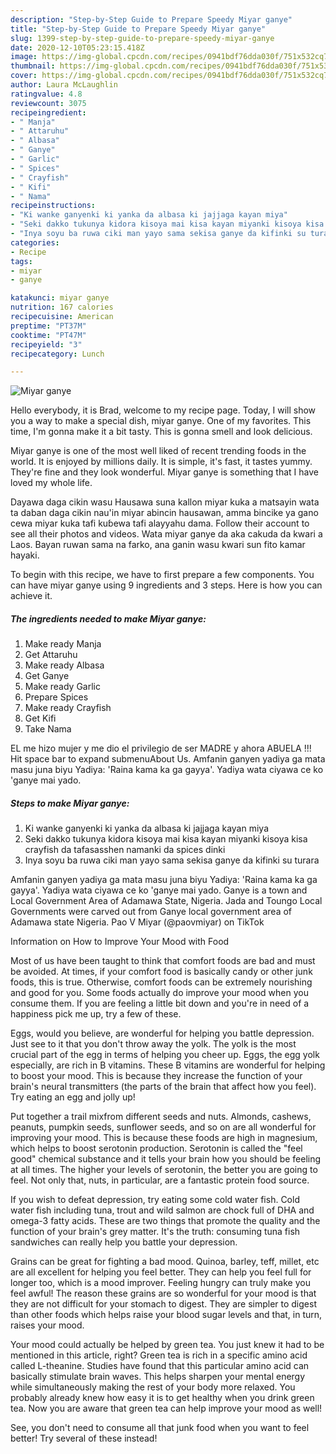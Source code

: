 ```yaml
---
description: "Step-by-Step Guide to Prepare Speedy Miyar ganye"
title: "Step-by-Step Guide to Prepare Speedy Miyar ganye"
slug: 1399-step-by-step-guide-to-prepare-speedy-miyar-ganye
date: 2020-12-10T05:23:15.418Z
image: https://img-global.cpcdn.com/recipes/0941bdf76dda030f/751x532cq70/miyar-ganye-recipe-main-photo.jpg
thumbnail: https://img-global.cpcdn.com/recipes/0941bdf76dda030f/751x532cq70/miyar-ganye-recipe-main-photo.jpg
cover: https://img-global.cpcdn.com/recipes/0941bdf76dda030f/751x532cq70/miyar-ganye-recipe-main-photo.jpg
author: Laura McLaughlin
ratingvalue: 4.8
reviewcount: 3075
recipeingredient:
- " Manja"
- " Attaruhu"
- " Albasa"
- " Ganye"
- " Garlic"
- " Spices"
- " Crayfish"
- " Kifi"
- " Nama"
recipeinstructions:
- "Ki wanke ganyenki ki yanka da albasa ki jajjaga kayan miya"
- "Seki dakko tukunya kidora kisoya mai kisa kayan miyanki kisoya kisa crayfish da tafasasshen namanki da spices dinki"
- "Inya soyu ba ruwa ciki man yayo sama sekisa ganye da kifinki su turara"
categories:
- Recipe
tags:
- miyar
- ganye

katakunci: miyar ganye 
nutrition: 167 calories
recipecuisine: American
preptime: "PT37M"
cooktime: "PT47M"
recipeyield: "3"
recipecategory: Lunch

---
```



![Miyar ganye](https://img-global.cpcdn.com/recipes/0941bdf76dda030f/751x532cq70/miyar-ganye-recipe-main-photo.jpg)

Hello everybody, it is Brad, welcome to my recipe page. Today, I will show you a way to make a special dish, miyar ganye. One of my favorites. This time, I'm gonna make it a bit tasty. This is gonna smell and look delicious.

Miyar ganye is one of the most well liked of recent trending foods in the world. It is enjoyed by millions daily. It is simple, it's fast, it tastes yummy. They're fine and they look wonderful. Miyar ganye is something that I have loved my whole life.

Dayawa daga cikin wasu Hausawa suna kallon miyar kuka a matsayin wata ta daban daga cikin nau&#39;in miyar abincin hausawan, amma bincike ya gano cewa miyar kuka tafi kuɓewa tafi alayyahu dama. Follow their account to see all their photos and videos. Wata miyar ganye da aka cakuda da kwari a Laos. Bayan ruwan sama na farko, ana ganin wasu kwari sun fito kamar hayaki.


To begin with this recipe, we have to first prepare a few components. You can have miyar ganye using 9 ingredients and 3 steps. Here is how you can achieve it.

<!--inarticleads1-->

##### The ingredients needed to make Miyar ganye:

1. Make ready  Manja
1. Get  Attaruhu
1. Make ready  Albasa
1. Get  Ganye
1. Make ready  Garlic
1. Prepare  Spices
1. Make ready  Crayfish
1. Get  Kifi
1. Take  Nama


EL me hizo mujer y me dio el privilegio de ser MADRE y ahora ABUELA !!! Hit space bar to expand submenuAbout Us. Amfanin ganyen yadiya ga mata masu juna biyu Yadiya: &#39;Raina kama ka ga gayya&#39;. Yadiya wata ciyawa ce ko &#39;ganye mai yado. 

<!--inarticleads2-->

##### Steps to make Miyar ganye:

1. Ki wanke ganyenki ki yanka da albasa ki jajjaga kayan miya
1. Seki dakko tukunya kidora kisoya mai kisa kayan miyanki kisoya kisa crayfish da tafasasshen namanki da spices dinki
1. Inya soyu ba ruwa ciki man yayo sama sekisa ganye da kifinki su turara


Amfanin ganyen yadiya ga mata masu juna biyu Yadiya: &#39;Raina kama ka ga gayya&#39;. Yadiya wata ciyawa ce ko &#39;ganye mai yado. Ganye is a town and Local Government Area of Adamawa State, Nigeria. Jada and Toungo Local Governments were carved out from Ganye local government area of Adamawa state Nigeria. Pao V Miyar (@paovmiyar) on TikTok 

Information on How to Improve Your Mood with Food


Most of us have been taught to think that comfort foods are bad and must be avoided. At times, if your comfort food is basically candy or other junk foods, this is true. Otherwise, comfort foods can be extremely nourishing and good for you. Some foods actually do improve your mood when you consume them. If you are feeling a little bit down and you're in need of a happiness pick me up, try a few of these.

Eggs, would you believe, are wonderful for helping you battle depression. Just see to it that you don't throw away the yolk. The yolk is the most crucial part of the egg in terms of helping you cheer up. Eggs, the egg yolk especially, are rich in B vitamins. These B vitamins are wonderful for helping to boost your mood. This is because they increase the function of your brain's neural transmitters (the parts of the brain that affect how you feel). Try eating an egg and jolly up!

Put together a trail mixfrom different seeds and nuts. Almonds, cashews, peanuts, pumpkin seeds, sunflower seeds, and so on are all wonderful for improving your mood. This is because these foods are high in magnesium, which helps to boost serotonin production. Serotonin is called the "feel good" chemical substance and it tells your brain how you should be feeling at all times. The higher your levels of serotonin, the better you are going to feel. Not only that, nuts, in particular, are a fantastic protein food source.

If you wish to defeat depression, try eating some cold water fish. Cold water fish including tuna, trout and wild salmon are chock full of DHA and omega-3 fatty acids. These are two things that promote the quality and the function of your brain's grey matter. It's the truth: consuming tuna fish sandwiches can really help you battle your depression. 

Grains can be great for fighting a bad mood. Quinoa, barley, teff, millet, etc are all excellent for helping you feel better. They can help you feel full for longer too, which is a mood improver. Feeling hungry can truly make you feel awful! The reason these grains are so wonderful for your mood is that they are not difficult for your stomach to digest. They are simpler to digest than other foods which helps raise your blood sugar levels and that, in turn, raises your mood.

Your mood could actually be helped by green tea. You just knew it had to be mentioned in this article, right? Green tea is rich in a specific amino acid called L-theanine. Studies have found that this particular amino acid can basically stimulate brain waves. This helps sharpen your mental energy while simultaneously making the rest of your body more relaxed. You probably already knew how easy it is to get healthy when you drink green tea. Now you are aware that green tea can help improve your mood as well!

See, you don't need to consume all that junk food when you want to feel better! Try several of these instead!

